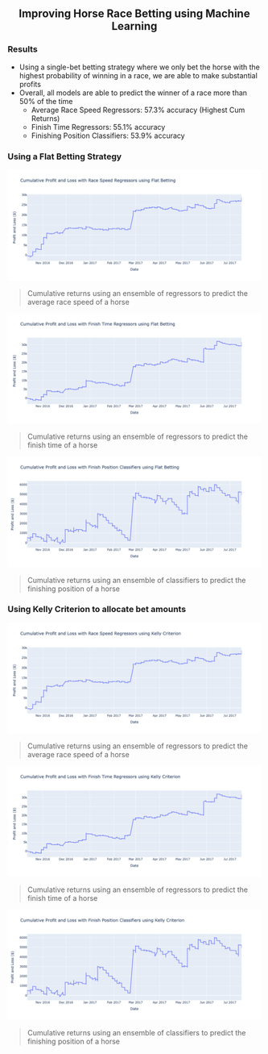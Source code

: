 <br />
<div align="center">
  <h2 align="center">Improving Horse Race Betting using Machine Learning</h2>
</div>


### Results
* Using a single-bet betting strategy where we only bet the horse with the highest probability of winning in a race, we are able to make substantial profits
* Overall, all models are able to predict the winner of a race more than 50% of the time
  * Average Race Speed Regressors: 57.3% accuracy (Highest Cum Returns)
  * Finish Time Regressors: 55.1% accuracy
  * Finishing Position Classifiers: 53.9% accuracy

### Using a Flat Betting Strategy
<img src="chart/result/fb_race_speed_result.png">

> Cumulative returns using an ensemble of regressors to predict the average race speed of a horse

<img src="chart/result/fb_finish_time_result.png">

> Cumulative returns using an ensemble of regressors to predict the finish time of a horse

<img src="chart/result/fb_finish_position_result.png">

> Cumulative returns using an ensemble of classifiers to predict the finishing position of a horse

### Using Kelly Criterion to allocate bet amounts
<img src="chart/result/kc_race_speed_result.png">

> Cumulative returns using an ensemble of regressors to predict the average race speed of a horse

<img src="chart/result/kc_finish_time_result.png">

> Cumulative returns using an ensemble of regressors to predict the finish time of a horse

<img src="chart/result/kc_finish_position_result.png">

> Cumulative returns using an ensemble of classifiers to predict the finishing position of a horse